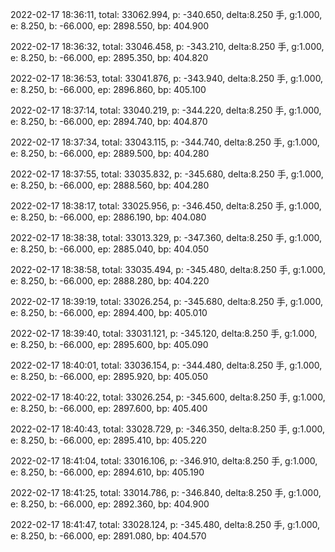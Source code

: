 2022-02-17 18:36:11, total: 33062.994, p: -340.650, delta:8.250 手, g:1.000, e: 8.250, b: -66.000, ep: 2898.550, bp: 404.900

2022-02-17 18:36:32, total: 33046.458, p: -343.210, delta:8.250 手, g:1.000, e: 8.250, b: -66.000, ep: 2895.350, bp: 404.820

2022-02-17 18:36:53, total: 33041.876, p: -343.940, delta:8.250 手, g:1.000, e: 8.250, b: -66.000, ep: 2896.860, bp: 405.100

2022-02-17 18:37:14, total: 33040.219, p: -344.220, delta:8.250 手, g:1.000, e: 8.250, b: -66.000, ep: 2894.740, bp: 404.870

2022-02-17 18:37:34, total: 33043.115, p: -344.740, delta:8.250 手, g:1.000, e: 8.250, b: -66.000, ep: 2889.500, bp: 404.280

2022-02-17 18:37:55, total: 33035.832, p: -345.680, delta:8.250 手, g:1.000, e: 8.250, b: -66.000, ep: 2888.560, bp: 404.280

2022-02-17 18:38:17, total: 33025.956, p: -346.450, delta:8.250 手, g:1.000, e: 8.250, b: -66.000, ep: 2886.190, bp: 404.080

2022-02-17 18:38:38, total: 33013.329, p: -347.360, delta:8.250 手, g:1.000, e: 8.250, b: -66.000, ep: 2885.040, bp: 404.050

2022-02-17 18:38:58, total: 33035.494, p: -345.480, delta:8.250 手, g:1.000, e: 8.250, b: -66.000, ep: 2888.280, bp: 404.220

2022-02-17 18:39:19, total: 33026.254, p: -345.680, delta:8.250 手, g:1.000, e: 8.250, b: -66.000, ep: 2894.400, bp: 405.010

2022-02-17 18:39:40, total: 33031.121, p: -345.120, delta:8.250 手, g:1.000, e: 8.250, b: -66.000, ep: 2895.600, bp: 405.090

2022-02-17 18:40:01, total: 33036.154, p: -344.480, delta:8.250 手, g:1.000, e: 8.250, b: -66.000, ep: 2895.920, bp: 405.050

2022-02-17 18:40:22, total: 33026.254, p: -345.600, delta:8.250 手, g:1.000, e: 8.250, b: -66.000, ep: 2897.600, bp: 405.400

2022-02-17 18:40:43, total: 33028.729, p: -346.350, delta:8.250 手, g:1.000, e: 8.250, b: -66.000, ep: 2895.410, bp: 405.220

2022-02-17 18:41:04, total: 33016.106, p: -346.910, delta:8.250 手, g:1.000, e: 8.250, b: -66.000, ep: 2894.610, bp: 405.190

2022-02-17 18:41:25, total: 33014.786, p: -346.840, delta:8.250 手, g:1.000, e: 8.250, b: -66.000, ep: 2892.360, bp: 404.900

2022-02-17 18:41:47, total: 33028.124, p: -345.480, delta:8.250 手, g:1.000, e: 8.250, b: -66.000, ep: 2891.080, bp: 404.570